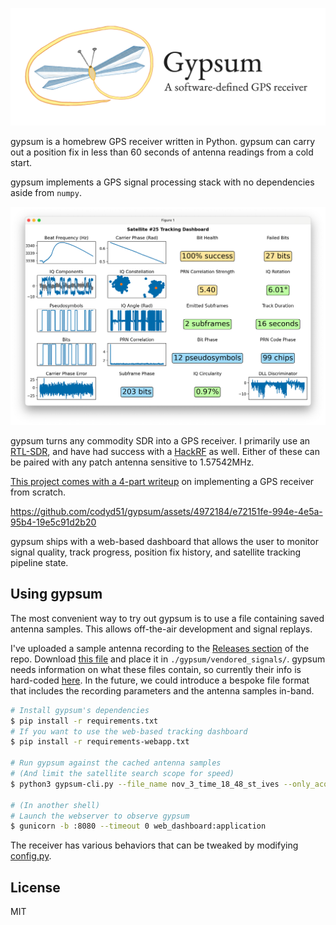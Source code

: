 <p align="center">
  <img src="./readme_images/gypsum_logo_header.png" width="800">
</p>

gypsum is a homebrew GPS receiver written in Python. gypsum can carry out a position fix in less than 60 seconds of antenna readings from a cold start. 

gypsum implements a GPS signal processing stack with no dependencies aside from `numpy`. 

<p align="center">
  <img src="./readme_images/sat_tracker.png" width="600">
</p>

gypsum turns any commodity SDR into a GPS receiver. I primarily use an [RTL-SDR](https://www.rtl-sdr.com/buy-rtl-sdr-dvb-t-dongles/), and have had success with a [HackRF](https://greatscottgadgets.com/hackrf/one/) as well. Either of these can be paired with any patch antenna sensitive to 1.57542MHz.

[This project comes with a 4-part writeup](https://axleos.com/building-a-gps-receiver-part-1-hearing-whispers/) on implementing a GPS receiver from scratch.

https://github.com/codyd51/gypsum/assets/4972184/e72151fe-994e-4e5a-95b4-19e5c91d2b20

gypsum ships with a web-based dashboard that allows the user to monitor signal quality, track progress, position fix history, and satellite tracking pipeline state.

## Using gypsum

The most convenient way to try out gypsum is to use a file containing saved antenna samples. This allows off-the-air development and signal replays.

I've uploaded a sample antenna recording to the [Releases section](https://github.com/codyd51/gypsum/releases) of the repo. Download [this file](https://github.com/codyd51/gypsum/releases/download/1.0/nov_3_time_18_48_st_ives.zip) and place it in `./gypsum/vendored_signals/`. gypsum needs information on what these files contain, so currently their info is hard-coded [here](https://github.com/codyd51/gypsum/blob/release/gypsum/radio_input.py#L101-L111). In the future, we could introduce a bespoke file format that includes the recording parameters and the antenna samples in-band.

```bash
# Install gypsum's dependencies
$ pip install -r requirements.txt
# If you want to use the web-based tracking dashboard
$ pip install -r requirements-webapp.txt

# Run gypsum against the cached antenna samples
# (And limit the satellite search scope for speed) 
$ python3 gypsum-cli.py --file_name nov_3_time_18_48_st_ives --only_acquire_satellite_ids 25 28 31 32 --present_web_ui

# (In another shell)
# Launch the webserver to observe gypsum
$ gunicorn -b :8080 --timeout 0 web_dashboard:application
```

The receiver has various behaviors that can be tweaked by modifying [config.py](https://github.com/codyd51/gypsum/blob/release/gypsum/config.py).

## License

MIT 
